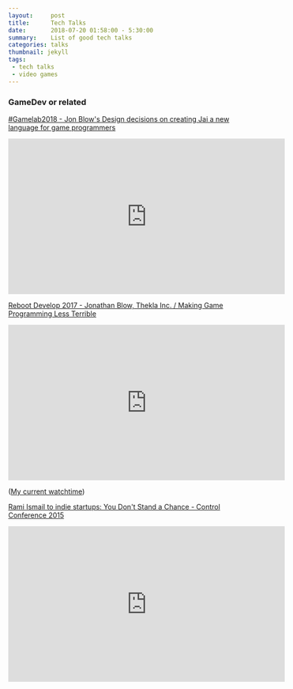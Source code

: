 ```yaml
---
layout:     post
title:      Tech Talks
date:       2018-07-20 01:58:00 - 5:30:00
summary:    List of good tech talks
categories: talks
thumbnail: jekyll
tags:
 - tech talks
 - video games
---
```



### GameDev or related

[#Gamelab2018 - Jon Blow's Design decisions on creating Jai a new language for game programmers](https://youtu.be/uZgbKrDEzAs)

<iframe width="560" height="315" src="https://www.youtube.com/embed/uZgbKrDEzAs" frameborder="0" allow="autoplay; encrypted-media" allowfullscreen></iframe>

[Reboot Develop 2017 - Jonathan Blow, Thekla Inc. / Making Game Programming Less Terrible](https://youtu.be/De0Am_QcZiQ)

<iframe width="560" height="315" src="https://www.youtube.com/embed/De0Am_QcZiQ" frameborder="0" allow="autoplay; encrypted-media" allowfullscreen></iframe>

([My current watchtime](https://youtu.be/De0Am_QcZiQ?t=2058))

[Rami Ismail to indie startups: You Don't Stand a Chance - Control Conference 2015](https://youtu.be/PZn9a9-Gyc0)

<iframe width="560" height="315" src="https://www.youtube.com/embed/PZn9a9-Gyc0" frameborder="0" allow="autoplay; encrypted-media" allowfullscreen></iframe>

